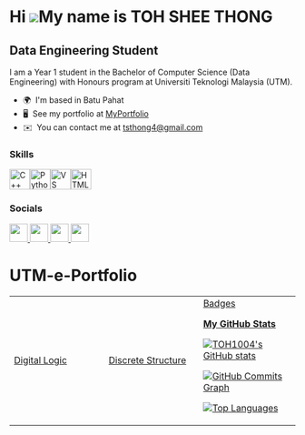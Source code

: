 Hi ![](https://user-images.githubusercontent.com/18350557/176309783-0785949b-9127-417c-8b55-ab5a4333674e.gif)My name is TOH SHEE THONG
======================================================================================================================================

Data Engineering Student
------------------------

I am a Year 1 student in the Bachelor of Computer Science (Data Engineering) with Honours program at Universiti Teknologi Malaysia (UTM).

* 🌍  I'm based in Batu Pahat
* 🖥️  See my portfolio at [MyPortfolio](http://tsthong4.wixsite.com/portfolio-for-myself)
* ✉️  You can contact me at [tsthong4@gmail.com](mailto:tsthong4@gmail.com)

### Skills


<p align="left">
<a href="https://docs.microsoft.com/en-us/cpp/?view=msvc-170" target="_blank" rel="noreferrer"><img src="https://raw.githubusercontent.com/danielcranney/readme-generator/main/public/icons/skills/cplusplus-colored.svg" width="36" height="36" alt="C++" /></a><a href="https://www.python.org/" target="_blank" rel="noreferrer"><img src="https://raw.githubusercontent.com/danielcranney/readme-generator/main/public/icons/skills/python-colored.svg" width="36" height="36" alt="Python" /></a><a href="https://code.visualstudio.com/" target="_blank" rel="noreferrer"><img src="https://raw.githubusercontent.com/danielcranney/readme-generator/main/public/icons/skills/visualstudiocode.svg" width="36" height="36" alt="VS Code" /></a><a href="https://developer.mozilla.org/en-US/docs/Glossary/HTML5" target="_blank" rel="noreferrer"><img src="https://raw.githubusercontent.com/danielcranney/readme-generator/main/public/icons/skills/html5-colored.svg" width="36" height="36" alt="HTML5" /></a>
</p>


### Socials

<p align="left"> <a href="https://discord.com/users/sttttttttt_" target="_blank" rel="noreferrer"> <picture> <source media="(prefers-color-scheme: dark)" srcset="https://raw.githubusercontent.com/danielcranney/readme-generator/main/public/icons/socials/discord-dark.svg" /> <source media="(prefers-color-scheme: light)" srcset="https://raw.githubusercontent.com/danielcranney/readme-generator/main/public/icons/socials/discord.svg" /> <img src="https://raw.githubusercontent.com/danielcranney/readme-generator/main/public/icons/socials/discord.svg" width="32" height="32" /> </picture> </a> <a href="https://www.github.com/TOH1004" target="_blank" rel="noreferrer"> <picture> <source media="(prefers-color-scheme: dark)" srcset="https://raw.githubusercontent.com/danielcranney/readme-generator/main/public/icons/socials/github-dark.svg" /> <source media="(prefers-color-scheme: light)" srcset="https://raw.githubusercontent.com/danielcranney/readme-generator/main/public/icons/socials/github.svg" /> <img src="https://raw.githubusercontent.com/danielcranney/readme-generator/main/public/icons/socials/github.svg" width="32" height="32" /> </picture> </a> <a href="http://www.instagram.com/sheethong" target="_blank" rel="noreferrer"> <picture> <source media="(prefers-color-scheme: dark)" srcset="https://raw.githubusercontent.com/danielcranney/readme-generator/main/public/icons/socials/instagram-dark.svg" /> <source media="(prefers-color-scheme: light)" srcset="https://raw.githubusercontent.com/danielcranney/readme-generator/main/public/icons/socials/instagram.svg" /> <img src="https://raw.githubusercontent.com/danielcranney/readme-generator/main/public/icons/socials/instagram.svg" width="32" height="32" /> </picture> </a> <a href="https://www.linkedin.com/in/toh-shee-thong-546539271" target="_blank" rel="noreferrer"> <picture> <source media="(prefers-color-scheme: dark)" srcset="https://raw.githubusercontent.com/danielcranney/readme-generator/main/public/icons/socials/linkedin-dark.svg" /> <source media="(prefers-color-scheme: light)" srcset="https://raw.githubusercontent.com/danielcranney/readme-generator/main/public/icons/socials/linkedin.svg" /> <img src="https://raw.githubusercontent.com/danielcranney/readme-generator/main/public/icons/socials/linkedin.svg" width="32" height="32" /> </picture> </a></p>

# UTM-e-Portfolio

<table>
<tr>

<td width="20%">
<a href="[DIGITAL LOGIC](https://github.com/TOH1004/TOH1004/tree/main/SEM%201/SECR1013%20Digital%20Logic)">Digital Logic</a>

</td>

<td width="20%">
<a href="[DISCRETE STRUCTURE](https://github.com/TOH1004/TOH1004/tree/main/SEM%201/SECI1013%20Discrete%20Structure)"> Discrete Structure </a>


</td>
<td width="20%">
<a href="[TECHNOLOGY AND INFORMATION SYSTEM](https://github.com/TOH1004/TOH1004/tree/main/SEM%201/SECP1013%20Technology%20and%20Information%20System) </a>
</td>

</td>
<td width="20%">
<a href="[TECHNOLOGY AND INFORMATION SYSTEM](https://github.com/TOH1004/TOH1004/tree/main/SEM%201/SECJ%201013%20Programming%20Technique%20I) </a>
</td>
</tr>
</table>


### Badges

<b>My GitHub Stats</b>

<a href="http://www.github.com/TOH1004"><img src="https://github-readme-stats.vercel.app/api?username=TOH1004&show_icons=true&hide=&count_private=true&title_color=ffffff&text_color=ffffff&icon_color=ffffff&bg_color=000000&hide_border=true&show_icons=true" alt="TOH1004's GitHub stats" /></a>

<a href="http://www.github.com/TOH1004"><img src="https://github-readme-activity-graph.cyclic.app/graph?username=TOH1004&bg_color=000000&color=ffffff&line=ffffff&point=ffffff&area_color=000000&area=true&hide_border=true&custom_title=GitHub%20Commits%20Graph" alt="GitHub Commits Graph" /></a>

<a href="https://github.com/TOH1004" align="left"><img src="https://github-readme-stats.vercel.app/api/top-langs/?username=TOH1004&langs_count=10&title_color=ffffff&text_color=ffffff&icon_color=ffffff&bg_color=000000&hide_border=true&locale=en&custom_title=Top%20%Languages" alt="Top Languages" /></a>
